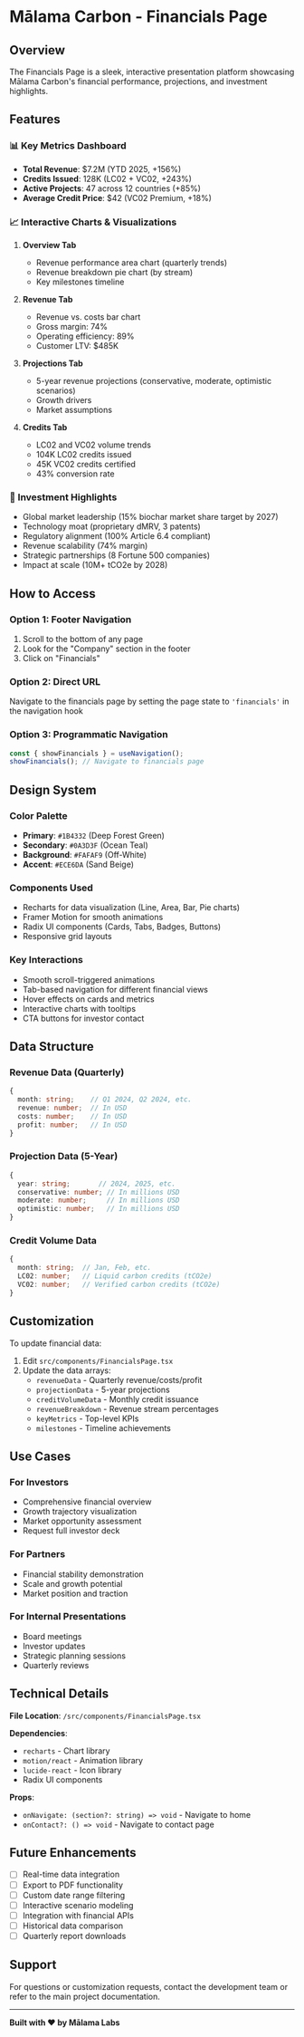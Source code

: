 # Mālama Carbon - Financials Page

## Overview

The Financials Page is a sleek, interactive presentation platform showcasing Mālama Carbon's financial performance, projections, and investment highlights.

## Features

### 📊 Key Metrics Dashboard
- **Total Revenue**: $7.2M (YTD 2025, +156%)
- **Credits Issued**: 128K (LC02 + VC02, +243%)
- **Active Projects**: 47 across 12 countries (+85%)
- **Average Credit Price**: $42 (VC02 Premium, +18%)

### 📈 Interactive Charts & Visualizations
1. **Overview Tab**
   - Revenue performance area chart (quarterly trends)
   - Revenue breakdown pie chart (by stream)
   - Key milestones timeline

2. **Revenue Tab**
   - Revenue vs. costs bar chart
   - Gross margin: 74%
   - Operating efficiency: 89%
   - Customer LTV: $485K

3. **Projections Tab**
   - 5-year revenue projections (conservative, moderate, optimistic scenarios)
   - Growth drivers
   - Market assumptions

4. **Credits Tab**
   - LC02 and VC02 volume trends
   - 104K LC02 credits issued
   - 45K VC02 credits certified
   - 43% conversion rate

### 🎯 Investment Highlights
- Global market leadership (15% biochar market share target by 2027)
- Technology moat (proprietary dMRV, 3 patents)
- Regulatory alignment (100% Article 6.4 compliant)
- Revenue scalability (74% margin)
- Strategic partnerships (8 Fortune 500 companies)
- Impact at scale (10M+ tCO2e by 2028)

## How to Access

### Option 1: Footer Navigation
1. Scroll to the bottom of any page
2. Look for the "Company" section in the footer
3. Click on "Financials"

### Option 2: Direct URL
Navigate to the financials page by setting the page state to `'financials'` in the navigation hook

### Option 3: Programmatic Navigation
```typescript
const { showFinancials } = useNavigation();
showFinancials(); // Navigate to financials page
```

## Design System

### Color Palette
- **Primary**: `#1B4332` (Deep Forest Green)
- **Secondary**: `#0A3D3F` (Ocean Teal)
- **Background**: `#FAFAF9` (Off-White)
- **Accent**: `#ECE6DA` (Sand Beige)

### Components Used
- Recharts for data visualization (Line, Area, Bar, Pie charts)
- Framer Motion for smooth animations
- Radix UI components (Cards, Tabs, Badges, Buttons)
- Responsive grid layouts

### Key Interactions
- Smooth scroll-triggered animations
- Tab-based navigation for different financial views
- Hover effects on cards and metrics
- Interactive charts with tooltips
- CTA buttons for investor contact

## Data Structure

### Revenue Data (Quarterly)
```typescript
{
  month: string;    // Q1 2024, Q2 2024, etc.
  revenue: number;  // In USD
  costs: number;    // In USD
  profit: number;   // In USD
}
```

### Projection Data (5-Year)
```typescript
{
  year: string;       // 2024, 2025, etc.
  conservative: number; // In millions USD
  moderate: number;     // In millions USD
  optimistic: number;   // In millions USD
}
```

### Credit Volume Data
```typescript
{
  month: string;  // Jan, Feb, etc.
  LC02: number;   // Liquid carbon credits (tCO2e)
  VC02: number;   // Verified carbon credits (tCO2e)
}
```

## Customization

To update financial data:
1. Edit `src/components/FinancialsPage.tsx`
2. Update the data arrays:
   - `revenueData` - Quarterly revenue/costs/profit
   - `projectionData` - 5-year projections
   - `creditVolumeData` - Monthly credit issuance
   - `revenueBreakdown` - Revenue stream percentages
   - `keyMetrics` - Top-level KPIs
   - `milestones` - Timeline achievements

## Use Cases

### For Investors
- Comprehensive financial overview
- Growth trajectory visualization
- Market opportunity assessment
- Request full investor deck

### For Partners
- Financial stability demonstration
- Scale and growth potential
- Market position and traction

### For Internal Presentations
- Board meetings
- Investor updates
- Strategic planning sessions
- Quarterly reviews

## Technical Details

**File Location**: `/src/components/FinancialsPage.tsx`

**Dependencies**:
- `recharts` - Chart library
- `motion/react` - Animation library
- `lucide-react` - Icon library
- Radix UI components

**Props**:
- `onNavigate: (section?: string) => void` - Navigate to home
- `onContact?: () => void` - Navigate to contact page

## Future Enhancements

- [ ] Real-time data integration
- [ ] Export to PDF functionality
- [ ] Custom date range filtering
- [ ] Interactive scenario modeling
- [ ] Integration with financial APIs
- [ ] Historical data comparison
- [ ] Quarterly report downloads

## Support

For questions or customization requests, contact the development team or refer to the main project documentation.

---

**Built with ❤️ by Mālama Labs**

